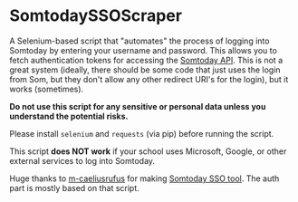 # SomtodaySSOScraper

A Selenium-based script that "automates" the process of logging into Somtoday by entering your username and password. This allows you to fetch authentication tokens for accessing the [Somtoday API](https://github.com/elisaado/somtoday-api-docs). This is not a great system (ideally, there should be some code that just uses the login from Som, but they don't allow any other redirect URI's for the login), but it works (sometimes).

**Do not use this script for any sensitive or personal data unless you understand the potential risks.**

Please install `selenium` and `requests` (via pip) before running the script.

This script **does NOT work** if your school uses Microsoft, Google, or other external services to log into Somtoday.

Huge thanks to [m-caeliusrufus](https://github.com/m-caeliusrufus) for making [Somtoday SSO tool](https://github.com/m-caeliusrufus/Somtoday-SSO-tool/). The auth part is mostly based on that script.

